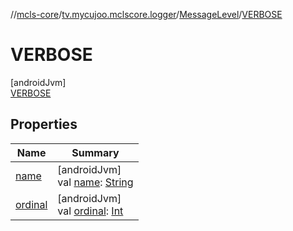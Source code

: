//[mcls-core](../../../../index.md)/[tv.mycujoo.mclscore.logger](../../index.md)/[MessageLevel](../index.md)/[VERBOSE](index.md)

# VERBOSE

[androidJvm]\
[VERBOSE](index.md)

## Properties

| Name | Summary |
|---|---|
| [name](../-e-r-r-o-r/index.md#-372974862%2FProperties%2F-450282738) | [androidJvm]<br>val [name](../-e-r-r-o-r/index.md#-372974862%2FProperties%2F-450282738): [String](https://kotlinlang.org/api/latest/jvm/stdlib/kotlin/-string/index.html) |
| [ordinal](../-e-r-r-o-r/index.md#-739389684%2FProperties%2F-450282738) | [androidJvm]<br>val [ordinal](../-e-r-r-o-r/index.md#-739389684%2FProperties%2F-450282738): [Int](https://kotlinlang.org/api/latest/jvm/stdlib/kotlin/-int/index.html) |
